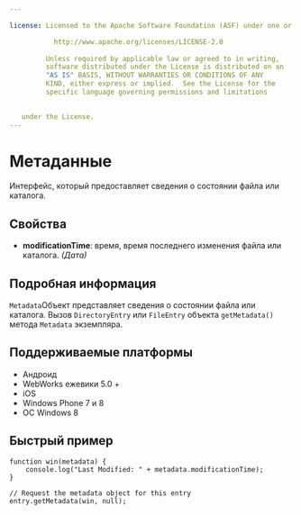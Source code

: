 ```yaml
---

license: Licensed to the Apache Software Foundation (ASF) under one or more contributor license agreements. See the NOTICE file distributed with this work for additional information regarding copyright ownership. The ASF licenses this file to you under the Apache License, Version 2.0 (the "License"); you may not use this file except in compliance with the License. You may obtain a copy of the License at

           http://www.apache.org/licenses/LICENSE-2.0
    
         Unless required by applicable law or agreed to in writing,
         software distributed under the License is distributed on an
         "AS IS" BASIS, WITHOUT WARRANTIES OR CONDITIONS OF ANY
         KIND, either express or implied.  See the License for the
         specific language governing permissions and limitations
    

   under the License.
---
```


# Метаданные

Интерфейс, который предоставляет сведения о состоянии файла или каталога.

## Свойства

*   **modificationTime**: время, время последнего изменения файла или каталога. *(Дата)*

## Подробная информация

`Metadata`Объект представляет сведения о состоянии файла или каталога. Вызов `DirectoryEntry` или `FileEntry` объекта `getMetadata()` метода `Metadata` экземпляра.

## Поддерживаемые платформы

*   Андроид
*   WebWorks ежевики 5.0 +
*   iOS
*   Windows Phone 7 и 8
*   ОС Windows 8

## Быстрый пример

    function win(metadata) {
        console.log("Last Modified: " + metadata.modificationTime);
    }
    
    // Request the metadata object for this entry
    entry.getMetadata(win, null);